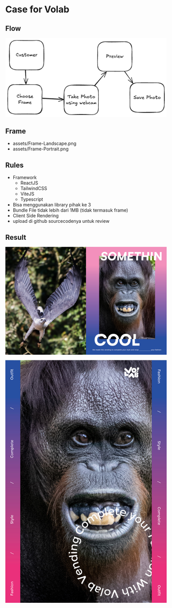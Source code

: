 # Case for Volab

## Flow
![Flow Image](assets/Flow.png)

## Frame
- assets/Frame-Landscape.png
- assets/Frame-Portrait.png

## Rules
- Framework
    - ReactJS
    - TailwindCSS
    - ViteJS
    - Typescript
- Bisa menggunakan library pihak ke 3
- Bundle File tidak lebih dari 1MB (tidak termasuk frame)
- Client Side Rendering
- upload di github sourcecodenya untuk review

## Result
![Landscape Result](assets/Frame-Landscape-result.jpg)

![Portrait Result](assets/Frame-Portrait-result.jpg)
